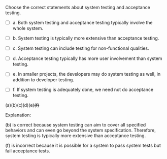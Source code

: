 <panel header="{{ icon_Q_A }} Statements about system testing and acceptance testing.">
<question>

Choose the correct statements about system testing and acceptance testing.

- [ ] a. Both system testing and acceptance testing typically involve the whole system.
- [ ] b. System testing is typically more extensive than acceptance testing.
- [ ] c. System testing can include testing for non-functional qualities.
- [ ] d. Acceptance testing typically has more user involvement than system testing.
- [ ] e. In smaller projects, the developers may do system testing as well, in addition to developer testing.
- [ ] f. If system testing is adequately done, we need not do acceptance testing.


<div slot="answer">

(a)(b)(c)(d)(e)~~(f)~~

Explanation:

(b) is correct because system testing can aim to cover all specified behaviors and can even go beyond the system specification. Therefore, system testing is typically more extensive than acceptance testing.

(f) is incorrect because it is possible for a system to pass system tests but fail acceptance tests.

</div>
</question>
</panel>
